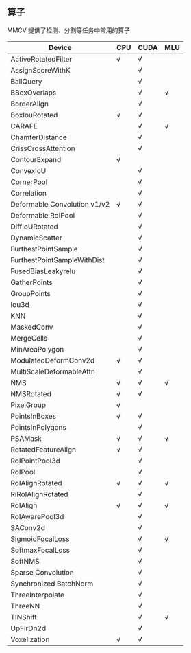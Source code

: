 ## 算子

MMCV 提供了检测、分割等任务中常用的算子

| Device                       | CPU | CUDA | MLU |
| ---------------------------- | --- | ---- | --- |
| ActiveRotatedFilter          | √   | √    |     |
| AssignScoreWithK             |     | √    |     |
| BallQuery                    |     | √    |     |
| BBoxOverlaps                 |     | √    | √   |
| BorderAlign                  |     | √    |     |
| BoxIouRotated                | √   | √    |     |
| CARAFE                       |     | √    | √   |
| ChamferDistance              |     | √    |     |
| CrissCrossAttention          |     | √    |     |
| ContourExpand                | √   |      |     |
| ConvexIoU                    |     | √    |     |
| CornerPool                   |     | √    |     |
| Correlation                  |     | √    |     |
| Deformable Convolution v1/v2 | √   | √    |     |
| Deformable RoIPool           |     | √    |     |
| DiffIoURotated               |     | √    |     |
| DynamicScatter               |     | √    |     |
| FurthestPointSample          |     | √    |     |
| FurthestPointSampleWithDist  |     | √    |     |
| FusedBiasLeakyrelu           |     | √    |     |
| GatherPoints                 |     | √    |     |
| GroupPoints                  |     | √    |     |
| Iou3d                        |     | √    |     |
| KNN                          |     | √    |     |
| MaskedConv                   |     | √    |     |
| MergeCells                   |     | √    |     |
| MinAreaPolygon               |     | √    |     |
| ModulatedDeformConv2d        | √   | √    |     |
| MultiScaleDeformableAttn     |     | √    |     |
| NMS                          | √   | √    | √   |
| NMSRotated                   | √   | √    |     |
| PixelGroup                   | √   |      |     |
| PointsInBoxes                | √   | √    |     |
| PointsInPolygons             |     | √    |     |
| PSAMask                      | √   | √    | √   |
| RotatedFeatureAlign          | √   | √    |     |
| RoIPointPool3d               |     | √    |     |
| RoIPool                      |     | √    |     |
| RoIAlignRotated              | √   | √    | √   |
| RiRoIAlignRotated            |     | √    |     |
| RoIAlign                     | √   | √    | √   |
| RoIAwarePool3d               |     | √    |     |
| SAConv2d                     |     | √    |     |
| SigmoidFocalLoss             |     | √    | √   |
| SoftmaxFocalLoss             |     | √    |     |
| SoftNMS                      |     | √    |     |
| Sparse Convolution           |     | √    |     |
| Synchronized BatchNorm       |     | √    |     |
| ThreeInterpolate             |     | √    |     |
| ThreeNN                      |     | √    |     |
| TINShift                     |     | √    | √   |
| UpFirDn2d                    |     | √    |     |
| Voxelization                 | √   | √    |     |
